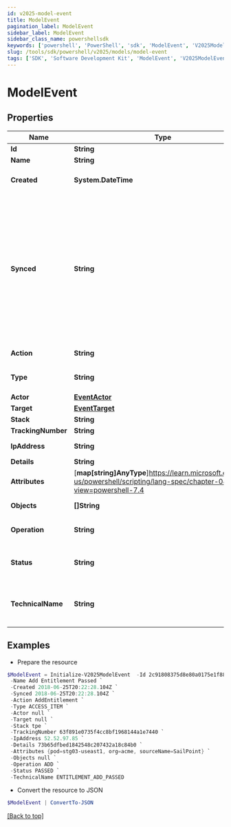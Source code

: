 ```yaml
---
id: v2025-model-event
title: ModelEvent
pagination_label: ModelEvent
sidebar_label: ModelEvent
sidebar_class_name: powershellsdk
keywords: ['powershell', 'PowerShell', 'sdk', 'ModelEvent', 'V2025ModelEvent']
slug: /tools/sdk/powershell/v2025/models/model-event
tags: ['SDK', 'Software Development Kit', 'ModelEvent', 'V2025ModelEvent']
---
```


# ModelEvent

## Properties

| Name | Type | Description | Notes |
| --- | --- | --- | --- |
| **Id** | **String** | ID of the entitlement. | [optional] |
| **Name** | **String** | Name of the entitlement. | [optional] |
| **Created** | **System.DateTime** | ISO-8601 date-time referring to the time when the object was created. | [optional] |
| **Synced** | **String** | ISO-8601 date-time referring to the date-time when object was queued to be synced into search database for use in the search API. This date-time changes anytime there is an update to the object, which triggers a synchronization event being sent to the search database. There may be some delay between the `synced` time and the time when the updated data is actually available in the search API. | [optional] |
| **Action** | **String** | Name of the event as it's displayed in audit reports. | [optional] |
| **Type** | **String** | Event type. Refer to [Event Types](https://documentation.sailpoint.com/saas/help/search/index.html#event-types) for a list of event types and their meanings. | [optional] |
| **Actor** | [**EventActor**](event-actor) |  | [optional] |
| **Target** | [**EventTarget**](event-target) |  | [optional] |
| **Stack** | **String** | The event's stack. | [optional] |
| **TrackingNumber** | **String** | ID of the group of events. | [optional] |
| **IpAddress** | **String** | Target system's IP address. | [optional] |
| **Details** | **String** | ID of event's details. | [optional] |
| **Attributes** | [**map[string]AnyType**]https://learn.microsoft.com/en-us/powershell/scripting/lang-spec/chapter-04?view=powershell-7.4 | Attributes involved in the event. | [optional] |
| **Objects** | **[]String** | Objects the event is happening to. | [optional] |
| **Operation** | **String** | Operation, or action, performed during the event. | [optional] |
| **Status** | **String** | Event status. Refer to [Event Statuses](https://documentation.sailpoint.com/saas/help/search/index.html#event-statuses) for a list of event statuses and their meanings. | [optional] |
| **TechnicalName** | **String** | Event's normalized name. This normalized name always follows the pattern of 'objects_operation_status'. | [optional] |

## Examples

- Prepare the resource

```powershell
$ModelEvent = Initialize-V2025ModelEvent  -Id 2c91808375d8e80a0175e1f88a575222 `
 -Name Add Entitlement Passed `
 -Created 2018-06-25T20:22:28.104Z `
 -Synced 2018-06-25T20:22:28.104Z `
 -Action AddEntitlement `
 -Type ACCESS_ITEM `
 -Actor null `
 -Target null `
 -Stack tpe `
 -TrackingNumber 63f891e0735f4cc8bf1968144a1e7440 `
 -IpAddress 52.52.97.85 `
 -Details 73b65dfbed1842548c207432a18c84b0 `
 -Attributes {pod=stg03-useast1, org=acme, sourceName=SailPoint} `
 -Objects null `
 -Operation ADD `
 -Status PASSED `
 -TechnicalName ENTITLEMENT_ADD_PASSED
```

- Convert the resource to JSON

```powershell
$ModelEvent | ConvertTo-JSON
```

[[Back to top]](#)
